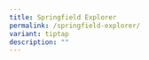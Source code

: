 ```yaml
---
title: Springfield Explorer
permalink: /springfield-explorer/
variant: tiptap
description: ""
---
```

